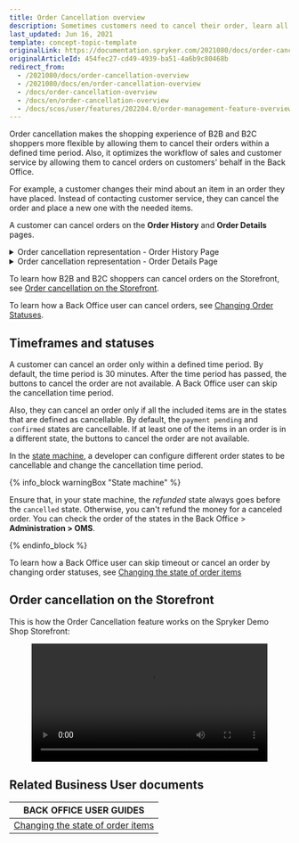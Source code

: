 ```yaml
---
title: Order Cancellation overview
description: Sometimes customers need to cancel their order, learn all about the Spryker Order Cancellation feature allowing orders to be canceled within a timed period.
last_updated: Jun 16, 2021
template: concept-topic-template
originalLink: https://documentation.spryker.com/2021080/docs/order-cancellation-overview
originalArticleId: 454fec27-cd49-4939-ba51-4a6b9c80468b
redirect_from:
  - /2021080/docs/order-cancellation-overview
  - /2021080/docs/en/order-cancellation-overview
  - /docs/order-cancellation-overview
  - /docs/en/order-cancellation-overview
  - /docs/scos/user/features/202204.0/order-management-feature-overview/order-cancellation-overview.html
---
```


Order cancellation makes the shopping experience of B2B and B2C shoppers more flexible by allowing them to cancel their orders within a defined time period. Also, it optimizes the workflow of sales and customer service by allowing them to cancel orders on customers' behalf in the Back Office.

For example, a customer changes their mind about an item in an order they have placed. Instead of contacting customer service, they can cancel the order and place a new one with the needed items.

A customer can cancel orders on the **Order History** and **Order Details** pages.

<details><summary>Order cancellation representation - Order History Page</summary>


![order-history-page](https://spryker.s3.eu-central-1.amazonaws.com/docs/Features/Order+Management/Order+Cancellation/Order+Cancellation+Feature+Overview/order-history-page.png)

</details>

<details><summary>Order cancellation representation - Order Details Page</summary>

![order-details-page](https://spryker.s3.eu-central-1.amazonaws.com/docs/Features/Order+Management/Order+Cancellation/Order+Cancellation+Feature+Overview/order-details-page.png)

</details>


To learn how B2B and B2C shoppers can cancel orders on the Storefront, see [Order cancellation on the Storefront](#storefront).

To learn how a Back Office user can cancel orders, see [Changing Order Statuses](/docs/pbc/all/order-management-system/{{page.version}}/base-shop/manage-in-the-back-office/orders/change-the-state-of-order-items.html).

## Timeframes and statuses

A customer can cancel an order only within a defined time period. By default, the time period is 30 minutes. After the time period has passed, the buttons to cancel the order are not available. A Back Office user can skip the cancellation time period.  

Also, they can cancel an order only if all the included items are in the states that are defined as cancellable. By default, the `payment pending` and `confirmed` states are cancellable. If at least one of the items in an order is in a different state, the buttons to cancel the order are not available.

In the [state machine](/docs/pbc/all/order-management-system/{{page.version}}/base-shop/datapayload-conversion/state-machine/order-process-modelling-via-state-machines.html), a developer can configure different order states to be cancellable and change the cancellation time period.

{% info_block warningBox "State machine" %}

Ensure that, in your state machine, the *refunded* state always goes before the `cancelled` state. Otherwise, you can't refund the money for a canceled order. You can check the order of the states in the Back Office&nbsp;<span aria-label="and then">></span> **Administration&nbsp;<span aria-label="and then">></span> OMS**.

{% endinfo_block %}

To learn how a Back Office user can skip timeout or cancel an order by changing order statuses, see [Changing the state of order items](/docs/pbc/all/order-management-system/{{page.version}}/base-shop/manage-in-the-back-office/orders/change-the-state-of-order-items.html)

<a name="storefront"></a>

## Order cancellation on the Storefront

This is how the Order Cancellation feature works on the Spryker Demo Shop Storefront:

<figure class="video_container">
    <video width="100%" height="auto" controls>
    <source src="https://spryker.s3.eu-central-1.amazonaws.com/docs/pbc/all/order-management-system/base-shop/order-management-feature-overview/order-cancellation-overview.md/shop-guide-cancelling-orders.mp4" type="video/mp4">
  </video>
</figure>


## Related Business User documents

|BACK OFFICE USER GUIDES|
|---|
| [Changing the state of order items](/docs/pbc/all/order-management-system/{{page.version}}/base-shop/manage-in-the-back-office/orders/change-the-state-of-order-items.html)   |
